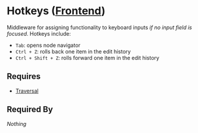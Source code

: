 # Hotkeys ([Frontend](../../frontend.md))

Middleware for assigning functionality to keyboard inputs *if no input field is focused*. Hotkeys include:

- `Tab`: opens node navigator
- `Ctrl + Z`: rolls back one item in the edit history
- `Ctrl + Shift + Z`: rolls forward one item in the edit history

## Requires

- [Traversal](../traversal/traversal.md)

## Required By

*Nothing*
